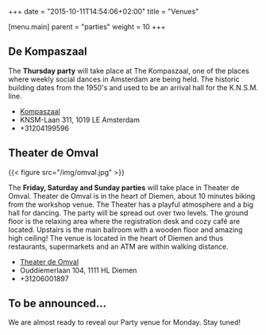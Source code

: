 +++
date = "2015-10-11T14:54:06+02:00"
title = "Venues"

[menu.main]
parent = "parties"
weight = 10
+++

## De Kompaszaal

The **Thursday party** will take place at The Kompaszaal, one of the places where
weekly social dances in Amsterdam are being held. The historic building dates
from the 1950's and used to be an arrival hall for the K.N.S.M. line.

* [Kompaszaal](http://www.kompaszaal.nl)
* KNSM-Laan 311, 1019 LE Amsterdam
* +31204199596

## Theater de Omval

{{< figure src="/img/omval.jpg" >}}

The **Friday, Saturday and Sunday parties** will take place in Theater de Omval.
Theater de Omval is in the heart of Diemen, about 10 minutes biking from the
workshop venue. The Theater has a playful atmosphere and a big hall for dancing.
The party will be spread out over two levels. The ground floor is the relaxing
area where the registration desk and cozy café are located. Upstairs is the
main ballroom with a wooden floor and amazing high ceiling! The venue is
located in the heart of Diemen and thus restaurants, supermarkets and an ATM are
within walking distance.

* [Theater de Omval](http://www.theaterdeomval.nl)
* Ouddiemerlaan 104, 1111 HL Diemen
* +31206001897

## To be announced...

We are almost ready to reveal our Party venue for Monday. Stay tuned!

<div class="row">
  <div id="map" class="small-11 small-centered columns"
      style="height: 320px; max-width: 640px;"></div>
</div>

<script src="http://cdn.leafletjs.com/leaflet/v0.7.7/leaflet.js"></script>
<script>
var map = L.map('map', {attributionControl: false});
var latlng_kompaszaal = L.latLng(52.377159, 4.9400559);
var latlng_omval = L.latLng(52.3420581, 4.9647306);

L.tileLayer('http://{s}.tile.osm.org/{z}/{x}/{y}.png').addTo(map);

map.fitBounds([latlng_kompaszaal, latlng_omval]);

L.marker(latlng_kompaszaal)
    .addTo(map)
    .bindPopup('De Kompaszaal')
    .openPopup();

L.marker(latlng_omval)
    .addTo(map)
    .bindPopup('Theater de Omval')
    .openPopup();

</script>
